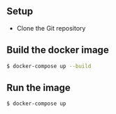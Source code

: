 ## Setup

- Clone the Git repository

## Build the docker image

```bash
$ docker-compose up --build
```

## Run the image

```bash
$ docker-compose up

